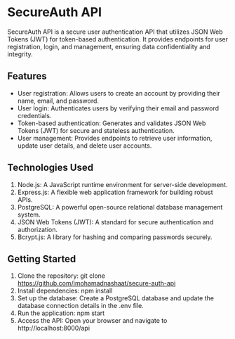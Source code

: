 # SecureAuth API

SecureAuth API is a secure user authentication API that utilizes JSON Web Tokens (JWT) for token-based authentication. It provides endpoints for user registration, login, and management, ensuring data confidentiality and integrity.

## Features

- User registration: Allows users to create an account by providing their name, email, and password.
- User login: Authenticates users by verifying their email and password credentials.
- Token-based authentication: Generates and validates JSON Web Tokens (JWT) for secure and stateless authentication.
- User management: Provides endpoints to retrieve user information, update user details, and delete user accounts.

## Technologies Used

1. Node.js: A JavaScript runtime environment for server-side development.
2. Express.js: A flexible web application framework for building robust APIs.
3. PostgreSQL: A powerful open-source relational database management system.
4. JSON Web Tokens (JWT): A standard for secure authentication and authorization.
5. Bcrypt.js: A library for hashing and comparing passwords securely.

## Getting Started

1. Clone the repository: git clone https://github.com/imohamadnashaat/secure-auth-api
2. Install dependencies: npm install
3. Set up the database: Create a PostgreSQL database and update the database connection details in the .env file.
4. Run the application: npm start
5. Access the API: Open your browser and navigate to http://localhost:8000/api
